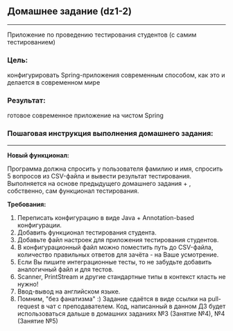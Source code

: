 ## Домашнее задание (dz1-2)

---
Приложение по проведению тестирования студентов (с самим тестированием)

### Цель:
конфигурировать Spring-приложения современным способом, как это и делается в современном мире

### Результат:
готовое современное приложение на чистом Spring

### Пошаговая инструкция выполнения домашнего задания:

---
**Новый функционал:**

Программа должна спросить у пользователя фамилию и имя, спросить 5 вопросов из CSV-файла и вывести результат тестирования.
Выполняется на основе предыдущего домашнего задания + , собственно, сам функционал тестирования.

**Требования:**

1. Переписать конфигурацию в виде Java + Annotation-based конфигурации.
2. Добавить функционал тестирования студента.
3. Добавьте файл настроек для приложения тестирования студентов.
4. В конфигурационный файл можно поместить путь до CSV-файла, количество правильных ответов для зачёта - на Ваше усмотрение.
5. Если Вы пишите интеграционные тесты, то не забудьте добавить аналогичный файл и для тестов.
6. Scanner, PrintStream и другие стандартные типы в контекст класть не нужно!
7. Ввод-вывод на английском языке.
8. Помним, "без фанатизма" :) Задание сдаётся в виде ссылки на pull-request в чат с преподавателем. 
 Код, написанный в данном ДЗ будет использоваться дальше в домашних заданиях №3 (Занятие №4), №4 (Занятие №5) 
